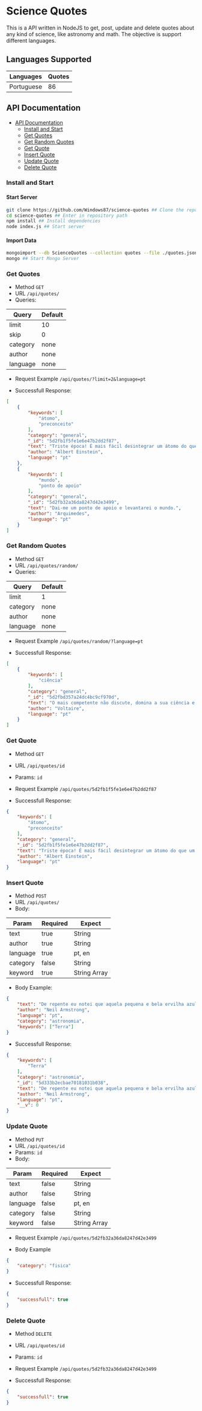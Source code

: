 # Science Quotes
This is a API written in NodeJS to get, post, update and delete quotes about any kind of science, like astronomy and math. The objective is support different languages.

## Languages Supported

| Languages  | Quotes |
|------------|--------|
| Portuguese | 86     |

## API Documentation

- [API Documentation](#api-documentation)
  - [Install and Start](#install-and-start)
  - [Get Quotes](#get-quotes)
  - [Get Random Quotes](#get-random-quotes)
  - [Get Quote](#get-quote)
  - [Insert Quote](#insert-quote)
  - [Update Quote](#update-quote)
  - [Delete Quote](#delete-quote)

### Install and Start

#### Start Server
```bash
git clone https://github.com/Windows87/science-quotes ## Clone the repository
cd science-quotes ## Enter in repository path
npm install ## Install dependencies
node index.js ## Start server
```
#### Import Data
```bash
mongoimport --db ScienceQuotes --collection quotes --file ./quotes.json --jsonArray ## Import Quotes
mongo ## Start Mongo Server
```

### Get Quotes
* Method `GET`
* URL `/api/quotes/`
* Queries:

| Query    | Default |
|----------|---------|
| limit    | 10      |
| skip     | 0       |
| category | none    |
| author   | none    |
| language | none    |

* Request Example `/api/quotes/?limit=2&language=pt`

* Successfull Response:
```json
[
    {
        "keywords": [
            "átomo",
            "preconceito"
        ],
        "category": "general",
        "_id": "5d2fb1f5fe1e6e47b2dd2f87",
        "text": "Triste época! É mais fácil desintegrar um átomo do que um preconceito.",
        "author": "Albert Einstein",
        "language": "pt"
    },
    {
        "keywords": [
            "mundo",
            "ponto de apoio"
        ],
        "category": "general",
        "_id": "5d2fb32a36da8247d42e3499",
        "text": "Dai-me um ponto de apoio e levantarei o mundo.",
        "author": "Arquimedes",
        "language": "pt"
    }
]
```

### Get Random Quotes
* Method `GET`
* URL `/api/quotes/random/`
* Queries:

| Query    | Default |
|----------|---------|
| limit    | 1       |
| category | none    |
| author   | none    |
| language | none    |

* Request Example `/api/quotes/random/?language=pt`

* Successfull Response:
```json
[
    {
        "keywords": [
            "ciência"
        ],
        "category": "general",
        "_id": "5d2fbd357a24dc4bc9cf970d",
        "text": "O mais competente não discute, domina a sua ciência e cala-se.",
        "author": "Voltaire",
        "language": "pt"
    }
]
```

### Get Quote
* Method `GET`
* URL `/api/quotes/id`
* Params: `id`

* Request Example `/api/quotes/5d2fb1f5fe1e6e47b2dd2f87`

* Successfull Response:
```json
{
    "keywords": [
        "átomo",
        "preconceito"
    ],
    "category": "general",
    "_id": "5d2fb1f5fe1e6e47b2dd2f87",
    "text": "Triste época! É mais fácil desintegrar um átomo do que um preconceito.",
    "author": "Albert Einstein",
    "language": "pt"
}
```

### Insert Quote
* Method `POST`
* URL `/api/quotes/`
* Body:

| Param    | Required | Expect       |
|----------|----------|--------------|
| text     | true     | String       |
| author   | true     | String       |
| language | true     | pt, en       |
| category | false    | String       |
| keyword  | true     | String Array |

* Body Example:
```json
{
	"text": "De repente eu notei que aquela pequena e bela ervilha azul era a Terra. Eu levantei meu dedão e fechei um olho, e meu dedão cobriu totalmente a Terra. Eu não me senti um gigante. Me senti muito, muito pequeno.",
	"author": "Neil Armstrong",
	"language": "pt",
	"category": "astronomia",
	"keywords": ["Terra"]
}
```
* Successfull Response:
```json
{
    "keywords": [
        "Terra"
    ],
    "category": "astronomia",
    "_id": "5d333b2ecbae70181031b038",
    "text": "De repente eu notei que aquela pequena e bela ervilha azul era a Terra. Eu levantei meu dedão e fechei um olho, e meu dedão cobriu totalmente a Terra. Eu não me senti um gigante. Me senti muito, muito pequeno.",
    "author": "Neil Armstrong",
    "language": "pt",
    "__v": 0
}
```

### Update Quote
* Method `PUT`
* URL `/api/quotes/id`
* Params: `id`
* Body:

| Param    | Required | Expect       |
|----------|----------|--------------|
| text     | false    | String       |
| author   | false    | String       |
| language | false    | pt, en       |
| category | false    | String       |
| keyword  | false    | String Array |

* Request Example `/api/quotes/5d2fb32a36da8247d42e3499`

* Body Example
```json
{
    "category": "fisica"
}
```

* Successfull Response:
```json
{
    "successfull": true
}
```

### Delete Quote
* Method `DELETE`
* URL `/api/quotes/id`
* Params: `id`

* Request Example `/api/quotes/5d2fb32a36da8247d42e3499`

* Successfull Response:
```json
{
    "successfull": true
}
```
